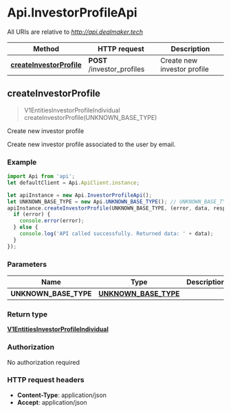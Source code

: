 # Api.InvestorProfileApi

All URIs are relative to *http://api.dealmaker.tech*

Method | HTTP request | Description
------------- | ------------- | -------------
[**createInvestorProfile**](InvestorProfileApi.md#createInvestorProfile) | **POST** /investor_profiles | Create new investor profile



## createInvestorProfile

> V1EntitiesInvestorProfileIndividual createInvestorProfile(UNKNOWN_BASE_TYPE)

Create new investor profile

Create new investor profile associated to the user by email.

### Example

```javascript
import Api from 'api';
let defaultClient = Api.ApiClient.instance;

let apiInstance = new Api.InvestorProfileApi();
let UNKNOWN_BASE_TYPE = new Api.UNKNOWN_BASE_TYPE(); // UNKNOWN_BASE_TYPE | 
apiInstance.createInvestorProfile(UNKNOWN_BASE_TYPE, (error, data, response) => {
  if (error) {
    console.error(error);
  } else {
    console.log('API called successfully. Returned data: ' + data);
  }
});
```

### Parameters


Name | Type | Description  | Notes
------------- | ------------- | ------------- | -------------
 **UNKNOWN_BASE_TYPE** | [**UNKNOWN_BASE_TYPE**](UNKNOWN_BASE_TYPE.md)|  | 

### Return type

[**V1EntitiesInvestorProfileIndividual**](V1EntitiesInvestorProfileIndividual.md)

### Authorization

No authorization required

### HTTP request headers

- **Content-Type**: application/json
- **Accept**: application/json

